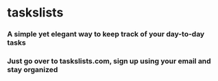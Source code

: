 # taskslists

### A simple yet elegant way to keep track of your day-to-day tasks

### Just go over to taskslists.com, sign up using your email and stay organized

